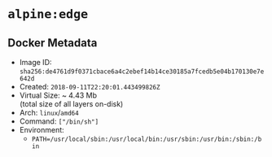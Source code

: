 # `alpine:edge`

## Docker Metadata

- Image ID: `sha256:de4761d9f0371cbace6a4c2ebef14b14ce30185a7fcedb5e04b170130e7e642d`
- Created: `2018-09-11T22:20:01.443499826Z`
- Virtual Size: ~ 4.43 Mb  
  (total size of all layers on-disk)
- Arch: `linux`/`amd64`
- Command: `["/bin/sh"]`
- Environment:
  - `PATH=/usr/local/sbin:/usr/local/bin:/usr/sbin:/usr/bin:/sbin:/bin`
